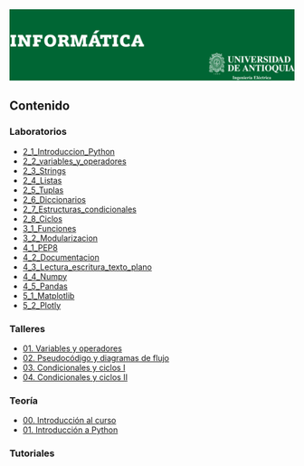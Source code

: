 <img src="https://github.com/Ingenieria-Electrica-UdeA/banco_imagenes/blob/main/banners/banner-informatica.jpg" style="max-width: 100%;" alt="Banner informática">

## Contenido

### Laboratorios
- <a href="https://github.com/Ingenieria-Electrica-UdeA/informatica/blob/main/laboratorios/2_1_Introduccion_Python.ipynb">2_1_Introduccion_Python</a>
- <a href="https://github.com/Ingenieria-Electrica-UdeA/informatica/blob/main/laboratorios/2_2_variables_y_operadores.ipynb">2_2_variables_y_operadores</a>
- <a href="https://github.com/Ingenieria-Electrica-UdeA/informatica/blob/main/laboratorios/2_3_Strings.ipynb">2_3_Strings</a>
- <a href="https://github.com/Ingenieria-Electrica-UdeA/informatica/blob/main/laboratorios/2_4_Listas.ipynb">2_4_Listas</a>
- <a href="https://github.com/Ingenieria-Electrica-UdeA/informatica/blob/main/laboratorios/2_5_Tuplas.ipynb">2_5_Tuplas</a>
- <a href="https://github.com/Ingenieria-Electrica-UdeA/informatica/blob/main/laboratorios/2_6_Diccionarios.ipynb">2_6_Diccionarios</a>
- <a href="https://github.com/Ingenieria-Electrica-UdeA/informatica/blob/main/laboratorios/2_7_Estructuras_condicionales.ipynb">2_7_Estructuras_condicionales</a>
- <a href="https://github.com/Ingenieria-Electrica-UdeA/informatica/blob/main/laboratorios/2_8_Ciclos.ipynb">2_8_Ciclos</a>
- <a href="https://github.com/Ingenieria-Electrica-UdeA/informatica/blob/main/laboratorios/3_1_Funciones.ipynb">3_1_Funciones</a>
- <a href="https://github.com/Ingenieria-Electrica-UdeA/informatica/blob/main/laboratorios/3_2_Modularizacion.ipynb">3_2_Modularizacion</a>
- <a href="https://github.com/Ingenieria-Electrica-UdeA/informatica/blob/main/laboratorios/4_1_PEP8.ipynb">4_1_PEP8</a>
- <a href="https://github.com/Ingenieria-Electrica-UdeA/informatica/blob/main/laboratorios/4_2_Documentacion.ipynb">4_2_Documentacion</a>
- <a href="https://github.com/Ingenieria-Electrica-UdeA/informatica/blob/main/laboratorios/4_3_Lectura_escritura_texto_plano.ipynb">4_3_Lectura_escritura_texto_plano</a>
- <a href="https://github.com/Ingenieria-Electrica-UdeA/informatica/blob/main/laboratorios/4_4_Numpy.ipynb">4_4_Numpy</a>
- <a href="https://github.com/Ingenieria-Electrica-UdeA/informatica/blob/main/laboratorios/4_5_Pandas.ipynb">4_5_Pandas</a>
- <a href="https://github.com/Ingenieria-Electrica-UdeA/informatica/blob/main/laboratorios/5_1_Matplotlib.ipynb">5_1_Matplotlib</a>
- <a href="https://github.com/Ingenieria-Electrica-UdeA/informatica/blob/main/laboratorios/5_2_Plotly.ipynb">5_2_Plotly</a>

### Talleres
- <a href="https://github.com/Ingenieria-Electrica-UdeA/informatica/blob/main/talleres/01_variables_operadores">01. Variables y operadores</a>
- <a href="https://github.com/Ingenieria-Electrica-UdeA/informatica/blob/main/talleres/02_pseudocodigo_diagramas_flujo">02. Pseudocódigo y diagramas de flujo</a>
- <a href="https://github.com/Ingenieria-Electrica-UdeA/informatica/tree/main/talleres/03_condicionales_ciclos_i">03. Condicionales y ciclos I</a>
- <a href="https://github.com/Ingenieria-Electrica-UdeA/informatica/tree/main/talleres/04_condicionales_ciclos_ii">04. Condicionales y ciclos II</a>


### Teoría
- <a href="https://github.com/Ingenieria-Electrica-UdeA/informatica/tree/main/teoria/00_introduccion_curso">00. Introducción al curso</a>
- <a href="https://github.com/Ingenieria-Electrica-UdeA/informatica/tree/main/teoria/01_introduccion_python">01. Introducción a Python</a>

### Tutoriales